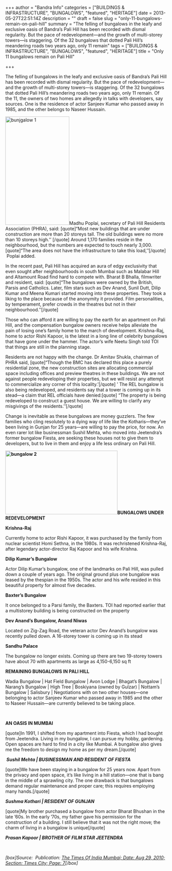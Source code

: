 +++
author = "Bandra Info"
categories = ["BUILDINGS &amp; INFRASTRUCTURE", "BUNGALOWS", "featured", "HERITAGE"]
date = 2013-05-27T22:51:14Z
description = ""
draft = false
slug = "only-11-bungalows-remain-on-pali-hill"
summary = "The felling of bungalows in the leafy and exclusive oasis of Bandra’s Pali Hill has been recorded with dismal regularity. But the pace of redevelopment—and the growth of multi-storey towers—is staggering. Of the 32 bungalows that dotted Pali Hill’s meandering roads two years ago, only 11 remain"
tags = ["BUILDINGS &amp; INFRASTRUCTURE", "BUNGALOWS", "featured", "HERITAGE"]
title = "Only 11 bungalows remain on Pali Hill"

+++


<p>The felling of bungalows in the leafy and exclusive oasis of Bandra’s Pali Hill has been recorded with dismal regularity. But the pace of redevelopment—and the growth of multi-storey towers—is staggering. Of the 32 bungalows that dotted Pali Hill’s meandering roads two years ago, only 11 remain. Of the 11, the owners of two homes are allegedly in talks with developers, say sources. One is the residence of actor Sanjeev Kumar who passed away in 1985, and the other belongs to Naseer Hussain.</p>
<p><a href="https://i2.wp.com/bandra.info/wp-content/uploads/2013/05/bunjgalow-1.jpg?ssl=1"><img loading="lazy" class="size-full wp-image-2435 alignright" alt="bunjgalow 1" src="https://i2.wp.com/bandra.info/wp-content/uploads/2013/05/bunjgalow-1.jpg?resize=199%2C337&#038;ssl=1" width="199" height="337" srcset="https://i2.wp.com/bandra.info/wp-content/uploads/2013/05/bunjgalow-1.jpg?w=199&amp;ssl=1 199w, https://i2.wp.com/bandra.info/wp-content/uploads/2013/05/bunjgalow-1.jpg?resize=177%2C300&amp;ssl=1 177w" sizes="(max-width: 199px) 100vw, 199px" data-recalc-dims="1" /></a>Madhu Poplai, secretary of Pali Hill Residents Association (PHRA), said: [quote]“Most new buildings that are under construction are more than 20 storeys tall. The old buildings were no more than 10 storeys high.’’ [/quote] Around 1,170 families reside in the neighbourhood, but the numbers are expected to touch nearly 3,000. [quote]“The area does not have the infrastructure to take this load,’’[/quote]  Poplai added.</p>
<p>In the recent past, Pali Hill has acquired an aura of edgy exclusivity that even sought after neighbourhoods in south Mumbai such as Malabar Hill and Altamount Road find hard to compete with. Bharat B Bhalla, filmwriter and resident, said: [quote]“The bungalows were owned by the British, Parsis and Catholics. Later, film stars such as Dev Anand, Sunil Dutt, Dilip Kumar and Meena Kumari started moving into these properties. They took a liking to the place because of the anonymity it provided. Film personalities, by temperament, prefer crowds in the theatres but not in their neighbourhood.’’[/quote]</p>
<p>Those who can afford it are willing to pay the earth for an apartment on Pali Hill, and the compensation bungalow owners receive helps alleviate the pain of losing one’s family home to the march of development. Krishna-Raj, home to actor Rishi Kapoor, is the latest in a long line of celebrity bungalows that have gone under the hammer. The actor’s wife Neetu Singh told TOI that things are still in the planning stage.</p>
<p>Residents are not happy with the change. Dr Amitav Shukla, chairman of PHRA said, [quote]“Though the BMC has declared this place a purely residential zone, the new construction sites are allocating commercial space including offices and preview theatres in these buildings. We are not against people redeveloping their properties, but we will resist any attempt to commercialize any corner of this locality.’[/quote] ’ The REL bungalow is also being redeveloped, and residents say that a tower is coming up in its stead—a claim that REL officials have denied:[quote] “The property is being redeveloped to construct a guest house. We are willing to clarify any misgivings of the residents.’’[/quote]</p>
<p>Change is inevitable as these bungalows are money guzzlers. The few families who cling resolutely to a dying way of life like the Kotharis—they’ve been living in Gunjan for 25 years—are willing to pay the price, for now. An even rarer lot like businessman Sushil Mehta, who moved into Jeetendra’s former bungalow Fiesta, are seeking these houses not to give them to developers, but to live in them and enjoy a life less ordinary on Pali Hill.</p>
<p><strong><a href="https://i2.wp.com/bandra.info/wp-content/uploads/2013/05/bungalow-2.jpg?ssl=1"><img loading="lazy" class="size-full wp-image-2436 alignleft" alt="bungalow 2" src="https://i2.wp.com/bandra.info/wp-content/uploads/2013/05/bungalow-2.jpg?resize=349%2C198&#038;ssl=1" width="349" height="198" srcset="https://i2.wp.com/bandra.info/wp-content/uploads/2013/05/bungalow-2.jpg?w=349&amp;ssl=1 349w, https://i2.wp.com/bandra.info/wp-content/uploads/2013/05/bungalow-2.jpg?resize=300%2C170&amp;ssl=1 300w" sizes="(max-width: 349px) 100vw, 349px" data-recalc-dims="1" /></a>BUNGALOWS UNDER REDEVELOPMENT</strong></p>
<p><strong>Krishna-Raj</strong></p>
<p>Currently home to actor Rishi Kapoor, it was purchased by the family from nuclear scientist Homi Sethna, in the 1980s. It was rechristened Krishna-Raj, after legendary actor-director Raj Kapoor and his wife Krishna.</p>
<p><strong>Dilip Kumar’s Bungalow</strong></p>
<p>Actor Dilip Kumar&#8217;s bungalow, one of the landmarks on Pali Hill, was pulled down a couple of years ago. The original ground plus one bungalow was leased by the thespian in the 1950s. The actor and his wife resided in this beautiful property for almost five decades.</p>
<p><strong>Baxter’s Bungalow</strong></p>
<p>It once belonged to a Parsi family, the Baxters. TOI had reported earlier that a multistorey building is being constructed on the property</p>
<p><strong>Dev Anand’s Bungalow, Anand Niwas</strong></p>
<p>Located on Zig-Zag Road, the veteran actor Dev Anand’s bungalow was recently pulled down. A 16-storey tower is coming up in its stead</p>
<p><strong>Sandhu Palace</strong></p>
<p>The bungalow no longer exists. Coming up there are two 19-storey towers have about 70 with apartments as large as 4,150-6,150 sq ft</p>
<p><strong>REMAINING BUNGALOWS IN PALI HILL</strong></p>
<p>Wadia Bungalow | Hat Field Bungalow | Avon Lodge | Bhagat’s Bungalow | Narang’s Bungalow | High Tree | Boskiyana (owned by Gulzar) | Nottam’s Bungalow | Salisbury | Negotiations with on two other houses—one belonging to actor Sanjeev Kumar who passed away in 1985 and the other to Naseer Hussain—are currently believed to be taking place.</p>
<p>&nbsp;</p>
<p><strong>AN OASIS IN MUMBAI</strong></p>
<p>[quote]In 1991, I shifted from my apartment into Fiesta, which I had bought from Jeetendra. Living in my bungalow, I can pursue my hobby, gardening. Open spaces are hard to find in a city like Mumbai. A bungalow also gives me the freedom to design my home as per my dream.[/quote]</p>
<p><em><strong> Sushil Mehta | BUSINESSMAN AND RESIDENT OF FIESTA</strong></em></p>
<p>[quote]We have been staying in a bungalow for 25 years now. Apart from the privacy and open space, it’s like living in a hill station—one that is bang in the middle of a sprawling city. The one drawback is that bungalows demand regular maintenance and proper care; this requires employing many hands.[/quote]</p>
<p><strong><em>Sushma Kothari | RESIDENT OF GUNJAN</em></strong></p>
<p>[quote]My brother purchased a bungalow from actor Bharat Bhushan in the late ’60s. In the early ’70s, my father gave his permission for the construction of a building. I still believe that it was not the right move; the charm of living in a bungalow is unique[/quote]</p>
<p><strong><em>Prasan Kapoor | BROTHER OF FILM STAR JEETENDRA</em></strong></p>
<p>&nbsp;</p>
<p><em>[box]Source:  Publication: <a href="https://epaper.timesofindia.com/Repository/getFiles.asp?Style=OliveXLib:LowLevelEntityToPrint_TOINEW&amp;Type=text/html&amp;Path=TOIM/2010/08/29&amp;ID=Ar00700">The Times Of India Mumbai; Date: Aug 29, 2010; Section: Times City; Page: 7</a>[/box]<br />
</em></p>




